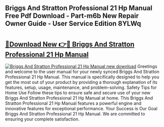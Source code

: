 ## Briggs And Stratton Professional 21 Hp Manual Free Pdf Download - Part-m6b New Repair Owner Guide - User Service Edition 8YLWq

# <h2><a href="http://bc77494.oget.top/?id=Briggs+And+Stratton+Professional+21+Hp+Manual">🔗Download New 👉🔴 Briggs And Stratton Professional 21 Hp Manual</a></h2>

[![Briggs And Stratton Professional 21 Hp Manual new download](https://i.imgur.com/5g1atiW.png)](http://bc77494.oget.top/?id=Briggs+And+Stratton+Professional+21+Hp+Manual)
Greetings and welcome to the user manual for your newly synced Briggs And Stratton Professional 21 Hp Manual. This manual is specifically designed to help you get the most out of your product by providing a thorough explanation of its features, setup, usage, maintenance, and problem-solving. Safety Tips for Home Use Follow these tips to ensure safe and secure use of your new Briggs And Stratton Professional 21 Hp Manual at home. This Briggs And Stratton Professional 21 Hp Manual features a powerful engine and innovative features for exceptional performance. Your Success is Our Goal Briggs And Stratton Professional 21 Hp Manual. We are committed to ensuring your complete satisfaction.
